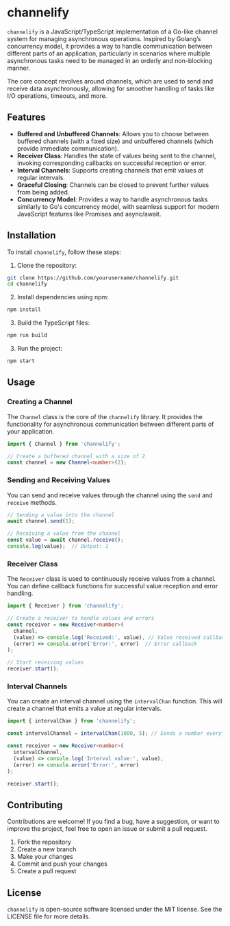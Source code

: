 # channelify

`channelify` is a JavaScript/TypeScript implementation of a Go-like channel system for managing asynchronous operations. Inspired by Golang’s concurrency model, it provides a way to handle communication between different parts of an application, particularly in scenarios where multiple asynchronous tasks need to be managed in an orderly and non-blocking manner. 

The core concept revolves around channels, which are used to send and receive data asynchronously, allowing for smoother handling of tasks like I/O operations, timeouts, and more.

## Features

- **Buffered and Unbuffered Channels**: Allows you to choose between buffered channels (with a fixed size) and unbuffered channels (which provide immediate communication).
- **Receiver Class**: Handles the state of values being sent to the channel, invoking corresponding callbacks on successful reception or error.
- **Interval Channels**: Supports creating channels that emit values at regular intervals.
- **Graceful Closing**: Channels can be closed to prevent further values from being added.
- **Concurrency Model**: Provides a way to handle asynchronous tasks similarly to Go's concurrency model, with seamless support for modern JavaScript features like Promises and async/await.

## Installation

To install `channelify`, follow these steps:

1. Clone the repository:

```bash
git clone https://github.com/yourusername/channelify.git
cd channelify
```

2. Install dependencies using npm:

```bash
npm install
```

3. Build the TypeScript files:

```bash
npm run build
```

3. Run the project:

```bash
npm start
```

## Usage

### Creating a Channel

The `Channel` class is the core of the `channelify` library. It provides the functionality for asynchronous communication between different parts of your application.

```typescript
import { Channel } from 'channelify';

// Create a buffered channel with a size of 2
const channel = new Channel<number>(2);
```

### Sending and Receiving Values

You can send and receive values through the channel using the `send` and `receive` methods.

```typescript
// Sending a value into the channel
await channel.send(1);

// Receiving a value from the channel
const value = await channel.receive();
console.log(value);  // Output: 1
```

### Receiver Class

The `Receiver` class is used to continuously receive values from a channel. You can define callback functions for successful value reception and error handling.

```typescript
import { Receiver } from 'channelify';

// Create a receiver to handle values and errors
const receiver = new Receiver<number>(
  channel,
  (value) => console.log('Received:', value), // Value received callback
  (error) => console.error('Error:', error)  // Error callback
);

// Start receiving values
receiver.start();
```

### Interval Channels

You can create an interval channel using the `intervalChan` function. This will create a channel that emits a value at regular intervals.

```typescript
import { intervalChan } from 'channelify';

const intervalChannel = intervalChan(1000, 5); // Sends a number every second, up to 5 times

const receiver = new Receiver<number>(
  intervalChannel,
  (value) => console.log('Interval value:', value),
  (error) => console.error('Error:', error)
);

receiver.start();
```

## Contributing

Contributions are welcome! If you find a bug, have a suggestion, or want to improve the project, feel free to open an issue or submit a pull request.

1. Fork the repository
2. Create a new branch
3. Make your changes
4. Commit and push your changes
5. Create a pull request

## License

`channelify` is open-source software licensed under the MIT license. See the LICENSE file for more details.